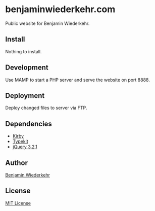 # benjaminwiederkehr.com

Public website for Benjamin Wiederkehr.

## Install

Nothing to install.

## Development

Use MAMP to start a PHP server and serve the website on port 8888.

## Deployment

Deploy changed files to server via FTP.

## Dependencies

* [Kirby](https://getkirby.com/)
* [Typekit](https://typekit.com/)
* [jQuery 3.2.1](https://github.com/jquery/jquery)

## Author

[Benjamin Wiederkehr](http://benjaminwiederkehr.com)

## License

[MIT License](https://opensource.org/licenses/MIT)
